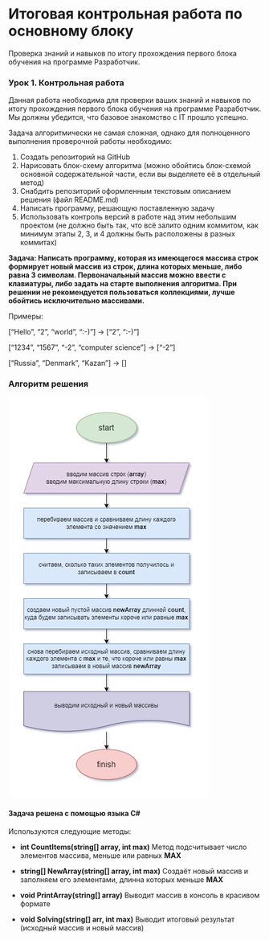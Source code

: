# Итоговая контрольная работа по основному блоку

Проверка знаний и навыков по итогу прохождения первого блока обучения на программе Разработчик.

### Урок 1. Контрольная работа

Данная работа необходима для проверки ваших знаний и навыков по итогу прохождения первого блока обучения на программе Разработчик. Мы должны убедится, что базовое знакомство с IT прошло успешно.

Задача алгоритмически не самая сложная, однако для полноценного выполнения проверочной работы необходимо:

1. Создать репозиторий на GitHub
2. Нарисовать блок-схему алгоритма (можно обойтись блок-схемой основной содержательной части, если вы выделяете её в отдельный метод)
3. Снабдить репозиторий оформленным текстовым описанием решения (файл README.md)
4. Написать программу, решающую поставленную задачу
5. Использовать контроль версий в работе над этим небольшим проектом (не должно быть так, что всё залито одним коммитом, как минимум этапы 2, 3, и 4 должны быть расположены в разных коммитах)

**Задача: Написать программу, которая из имеющегося массива строк формирует новый массив из строк, длина которых меньше, либо равна 3 символам. Первоначальный массив можно ввести с клавиатуры, либо задать на старте выполнения алгоритма. При решении не рекомендуется пользоваться коллекциями, лучше обойтись исключительно массивами.**

Примеры:

[“Hello”, “2”, “world”, “:-)”] → [“2”, “:-)”]

[“1234”, “1567”, “-2”, “computer science”] → [“-2”]

[“Russia”, “Denmark”, “Kazan”] → []

### Алгоритм решения

![Алгоритм](алгоритм.jpg)



#### Задача решена с помощью языка C#

Используются следующие методы:

- **int CountItems(string[] array, int max)**
  Метод подсчитывает число элементов массива, меньше или равных **MAX**

- **string[] NewArray(string[] array, int max)**
  Cоздаёт новый массив и заполняем его элементами, длинна которых меньше **MAX**

- **void PrintArray(string[] array)**
  Выводит массив в консоль в красивом формате

- **void Solving(string[] arr, int max)**
  Выводит итоговый результат (исходный массив и новый массив)
